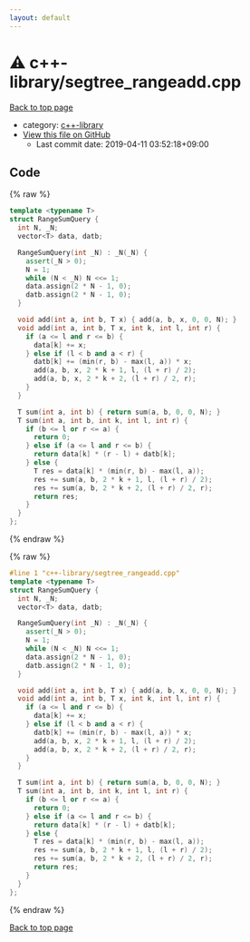 ```yaml
---
layout: default
---
```


<!-- mathjax config similar to math.stackexchange -->
<script type="text/javascript" async
  src="https://cdnjs.cloudflare.com/ajax/libs/mathjax/2.7.5/MathJax.js?config=TeX-MML-AM_CHTML">
</script>
<script type="text/x-mathjax-config">
  MathJax.Hub.Config({
    TeX: { equationNumbers: { autoNumber: "AMS" }},
    tex2jax: {
      inlineMath: [ ['$','$'] ],
      processEscapes: true
    },
    "HTML-CSS": { matchFontHeight: false },
    displayAlign: "left",
    displayIndent: "2em"
  });
</script>

<script type="text/javascript" src="https://cdnjs.cloudflare.com/ajax/libs/jquery/3.4.1/jquery.min.js"></script>
<script src="https://cdn.jsdelivr.net/npm/jquery-balloon-js@1.1.2/jquery.balloon.min.js" integrity="sha256-ZEYs9VrgAeNuPvs15E39OsyOJaIkXEEt10fzxJ20+2I=" crossorigin="anonymous"></script>
<script type="text/javascript" src="../../assets/js/copy-button.js"></script>
<link rel="stylesheet" href="../../assets/css/copy-button.css" />


# :warning: c++-library/segtree_rangeadd.cpp

<a href="../../index.html">Back to top page</a>

* category: <a href="../../index.html#97d0d85922e0aae2441e69f2870930aa">c++-library</a>
* <a href="{{ site.github.repository_url }}/blob/master/c++-library/segtree_rangeadd.cpp">View this file on GitHub</a>
    - Last commit date: 2019-04-11 03:52:18+09:00




## Code

<a id="unbundled"></a>
{% raw %}
```cpp
template <typename T>
struct RangeSumQuery {
  int N, _N;
  vector<T> data, datb;

  RangeSumQuery(int _N) : _N(_N) {
    assert(_N > 0);
    N = 1;
    while (N < _N) N <<= 1;
    data.assign(2 * N - 1, 0);
    datb.assign(2 * N - 1, 0);
  }

  void add(int a, int b, T x) { add(a, b, x, 0, 0, N); }
  void add(int a, int b, T x, int k, int l, int r) {
    if (a <= l and r <= b) {
      data[k] += x;
    } else if (l < b and a < r) {
      datb[k] += (min(r, b) - max(l, a)) * x;
      add(a, b, x, 2 * k + 1, l, (l + r) / 2);
      add(a, b, x, 2 * k + 2, (l + r) / 2, r);
    }
  }

  T sum(int a, int b) { return sum(a, b, 0, 0, N); }
  T sum(int a, int b, int k, int l, int r) {
    if (b <= l or r <= a) {
      return 0;
    } else if (a <= l and r <= b) {
      return data[k] * (r - l) + datb[k];
    } else {
      T res = data[k] * (min(r, b) - max(l, a));
      res += sum(a, b, 2 * k + 1, l, (l + r) / 2);
      res += sum(a, b, 2 * k + 2, (l + r) / 2, r);
      return res;
    }
  }
};

```
{% endraw %}

<a id="bundled"></a>
{% raw %}
```cpp
#line 1 "c++-library/segtree_rangeadd.cpp"
template <typename T>
struct RangeSumQuery {
  int N, _N;
  vector<T> data, datb;

  RangeSumQuery(int _N) : _N(_N) {
    assert(_N > 0);
    N = 1;
    while (N < _N) N <<= 1;
    data.assign(2 * N - 1, 0);
    datb.assign(2 * N - 1, 0);
  }

  void add(int a, int b, T x) { add(a, b, x, 0, 0, N); }
  void add(int a, int b, T x, int k, int l, int r) {
    if (a <= l and r <= b) {
      data[k] += x;
    } else if (l < b and a < r) {
      datb[k] += (min(r, b) - max(l, a)) * x;
      add(a, b, x, 2 * k + 1, l, (l + r) / 2);
      add(a, b, x, 2 * k + 2, (l + r) / 2, r);
    }
  }

  T sum(int a, int b) { return sum(a, b, 0, 0, N); }
  T sum(int a, int b, int k, int l, int r) {
    if (b <= l or r <= a) {
      return 0;
    } else if (a <= l and r <= b) {
      return data[k] * (r - l) + datb[k];
    } else {
      T res = data[k] * (min(r, b) - max(l, a));
      res += sum(a, b, 2 * k + 1, l, (l + r) / 2);
      res += sum(a, b, 2 * k + 2, (l + r) / 2, r);
      return res;
    }
  }
};

```
{% endraw %}

<a href="../../index.html">Back to top page</a>


